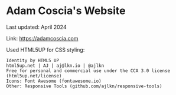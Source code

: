 # Adam Coscia's Website

Last updated: April 2024

Link: <https://adamcoscia.com>

Used HTML5UP for CSS styling:

```(bash)
Identity by HTML5 UP
html5up.net | AJ | aj@lkn.io | @ajlkn
Free for personal and commercial use under the CCA 3.0 license (html5up.net/license)
Icons: Font Awesome (fontawesome.io)
Other: Responsive Tools (github.com/ajlkn/responsive-tools)
```
